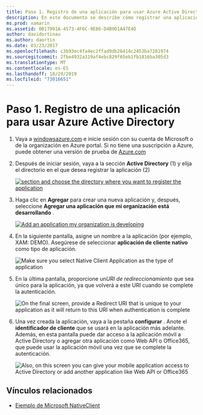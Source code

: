 ```yaml
---
title: Paso 1. Registro de una aplicación para usar Azure Active Directory
description: En este documento se describe cómo registrar una aplicación de Azure con Azure Active Directory para que los clientes móviles puedan acceder de forma segura a ella.
ms.prod: xamarin
ms.assetid: 0B17991A-4573-4F6C-9E86-D4B9D1A47E4D
author: davidortinau
ms.author: daortin
ms.date: 03/23/2017
ms.openlocfilehash: c3b93ec4fa4ec2ffad9db26414c2453ba7281974
ms.sourcegitcommit: 2fbe4932a319af4ebc829f65eb1fb1816ba305d3
ms.translationtype: MT
ms.contentlocale: es-ES
ms.lasthandoff: 10/29/2019
ms.locfileid: "73016651"
---
```

# <a name="step-1-register-an-app-to-use-azure-active-directory"></a>Paso 1. Registro de una aplicación para usar Azure Active Directory

1. Vaya a [windowsazure.com](https://manage.windowsazure.com) e inicie sesión con su cuenta de Microsoft o de la organización en Azure portal. Si no tiene una suscripción a Azure, puede obtener una versión de prueba de [Azure.com](https://www.azure.com)

2. Después de iniciar sesión, vaya a la sección **Active Directory** (1) y elija el directorio en el que desea registrar la aplicación (2)

   [![](register-images/01.-active-directory-in-azure-portal-sml.jpg "section and choose the directory where you want to register the application")](register-images/01.-active-directory-in-azure-portal.jpg#lightbox)

3. Haga clic en **Agregar** para crear una nueva aplicación y, después, seleccione **Agregar una aplicación que mi organización está desarrollando** .

   [![](register-images/02.-add-new-application-sml.jpg "Add an application my organization is developing")](register-images/02.-add-new-application.jpg#lightbox)

4. En la siguiente pantalla, asigne un nombre a la aplicación (por ejemplo, XAM: DEMO).
   Asegúrese de seleccionar **aplicación de cliente nativo** como tipo de aplicación.

   ![](register-images/03.-app-name.jpg "Make sure you select Native Client Application as the type of application")

5. En la última pantalla, proporcione un*URI de redireccionamiento* que sea único para la aplicación, ya que volverá a este URI cuando se complete la autenticación.

   ![](register-images/04.-app-redirect.jpg "On the final screen, provide a Redirect URI that is unique to your application as it will return to this URI when   authentication is complete")

6. Una vez creada la aplicación, vaya a la pestaña **configurar** . Anote el **identificador de cliente** que se usará en la aplicación más adelante. Además, en esta pantalla puede dar acceso a la aplicación móvil a Active Directory o agregar otra aplicación como Web API o Office365, que puede usar la aplicación móvil una vez que se complete la autenticación.

   ![](register-images/05.-configure.jpg "Also, on this screen you can give your mobile application access to Active Directory or add another application like Web API or Office365")

## <a name="related-links"></a>Vínculos relacionados

- [Ejemplo de Microsoft NativeClient](https://github.com/AzureADSamples/NativeClient-MultiTarget-DotNet)
